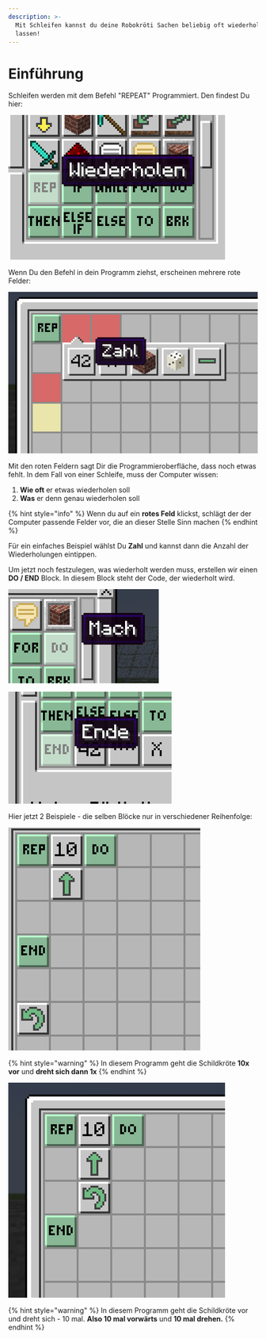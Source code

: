 ```yaml
---
description: >-
  Mit Schleifen kannst du deine Robokröti Sachen beliebig oft wiederholen
  lassen!
---
```


# Einführung

Schleifen werden mit dem Befehl "REPEAT" Programmiert. Den findest Du hier:

![Repeat ist des englische Wort für "Wiederholen"](../../.gitbook/assets/turtle-rep.png)

Wenn Du den Befehl in dein Programm ziehst, erscheinen mehrere rote Felder:

![](../../.gitbook/assets/turtle-rep-ueberblick.png)

Mit den roten Feldern sagt Dir die Programmieroberfläche, dass noch etwas fehlt. In dem Fall von einer Schleife, muss der Computer wissen:

1. **Wie oft** er etwas wiederholen soll
2. **Was** er denn genau wiederholen soll&#x20;

{% hint style="info" %}
Wenn du auf ein **rotes Feld** klickst, schlägt der der Computer passende Felder vor, die an dieser Stelle Sinn machen
{% endhint %}

Für ein einfaches Beispiel wählst Du **Zahl** und kannst dann die Anzahl der Wiederholungen eintippen.

Um jetzt noch festzulegen, was wiederholt werden muss, erstellen wir einen **DO / END** Block. In diesem Block steht der Code, der wiederholt wird.

![Anfang des Blockes...](../../.gitbook/assets/turtre-rep-do.png)

![... und das Ende](../../.gitbook/assets/turtle-rep-end.png)

Hier jetzt 2 Beispiele - die selben Blöcke nur in verschiedener Reihenfolge:

![](../../.gitbook/assets/turtle-rep-schleife-1.png)

{% hint style="warning" %}
In diesem Programm geht die Schildkröte **10x vor** und **dreht sich dann 1x**
{% endhint %}

![](../../.gitbook/assets/turtle-rep-schleife-2.png)

{% hint style="warning" %}
In diesem Programm geht die Schildkröte vor und dreht sich - 10 mal. **Also 10 mal vorwärts** und **10 mal drehen.**
{% endhint %}
